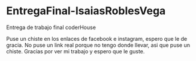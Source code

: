 # EntregaFinal-IsaiasRoblesVega
Entrega de trabajo final coderHouse

Puse un chiste en los enlaces de facebook e instagram, espero que le de gracia. No puse un link real porque no tengo donde llevar, 
asi que puse un chiste. Gracias por ver mi trabajo y espero que le guste.
